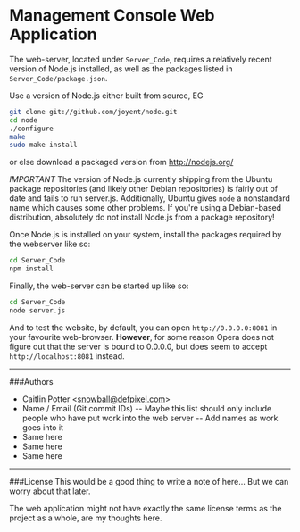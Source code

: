 Management Console Web Application
==================================

The web-server, located under `Server_Code`, requires a relatively recent version of Node.js installed, as well as the packages listed in `Server_Code/package.json`.

Use a version of Node.js either built from source, EG
```bash
git clone git://github.com/joyent/node.git
cd node
./configure
make
sudo make install
```

or else download a packaged version from http://nodejs.org/

*IMPORTANT* The version of Node.js currently shipping from the Ubuntu package repositories (and likely other Debian repositories) is fairly out of date and fails to run server.js. Additionally, Ubuntu gives `node` a nonstandard name which causes some other problems. If you're using a Debian-based distribution, absolutely do not install Node.js from a package repository!

Once Node.js is installed on your system, install the packages required by the webserver like so:
```bash
cd Server_Code
npm install
```

Finally, the web-server can be started up like so:
```bash
cd Server_Code
node server.js
```

And to test the website, by default, you can open `http://0.0.0.0:8081` in your favourite web-browser. **However**, for some reason Opera does not figure out that the server is bound to 0.0.0.0, but does seem to accept `http://localhost:8081` instead.

---

###Authors
- Caitlin Potter &lt;snowball@defpixel.com&gt;
- Name / Email (Git commit IDs) -- Maybe this list should only include people who have put work into the web server -- Add names as work goes into it
- Same here
- Same here
- Same here

---

###License
This would be a good thing to write a note of here... But we can worry about that later.

The web application might not have exactly the same license terms as the project as a whole, are my thoughts here.
